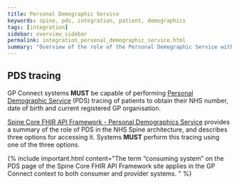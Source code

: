 ```yaml
---
title: Personal Demographic Service
keywords: spine, pds, integration, patient, demographics
tags: [integration]
sidebar: overview_sidebar
permalink: integration_personal_demographic_service.html
summary: "Overview of the role of the Personal Demographic Service within GP Connect"
---
```


## PDS tracing ##

GP Connect systems **MUST** be capable of performing [Personal Demographic Service](https://digital.nhs.uk/Demographics) (PDS) tracing of patients to obtain their NHS number, date of birth and current registered GP organisation.

[Spine Core FHIR API Framework - Personal Demographics Service](https://developer.nhs.uk/apis/spine-core-1-0/pds_overview.html) provides a summary of the role of PDS in the NHS Spine architecture, and describes three options for accessing it. Systems **MUST** perform this tracing using one of the three options.

{% include important.html content="The term “consuming system” on the PDS page of the Spine Core FHIR API Framework site applies in the GP Connect context to both consumer and provider systems. " %}
